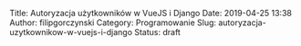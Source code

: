 Title: Autoryzacja użytkowników w VueJS i Django
Date: 2019-04-25 13:38
Author: filipgorczynski
Category: Programowanie
Slug: autoryzacja-uzytkownikow-w-vuejs-i-django
Status: draft



